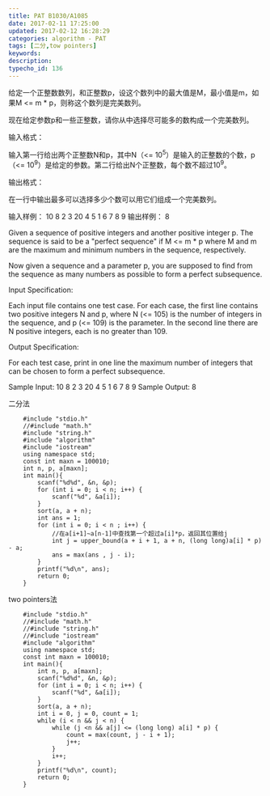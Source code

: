 ```yaml
---
title: PAT B1030/A1085
date: 2017-02-11 17:25:00
updated: 2017-02-12 16:28:29
categories: algorithm - PAT
tags: [二分,tow pointers]
keywords:
description:
typecho_id: 136
---
```


给定一个正整数数列，和正整数p，设这个数列中的最大值是M，最小值是m，如果M <= m * p，则称这个数列是完美数列。

现在给定参数p和一些正整数，请你从中选择尽可能多的数构成一个完美数列。

输入格式：

输入第一行给出两个正整数N和p，其中N（<= 10<sup>5</sup>）是输入的正整数的个数，p（<= 10<sup>9</sup>）是给定的参数。第二行给出N个正整数，每个数不超过10<sup>9</sup>。

输出格式：

在一行中输出最多可以选择多少个数可以用它们组成一个完美数列。

输入样例：
10 8
2 3 20 4 5 1 6 7 8 9
输出样例：
8

Given a sequence of positive integers and another positive integer p. The sequence is said to be a "perfect sequence" if M <= m * p where M and m are the maximum and minimum numbers in the sequence, respectively.

Now given a sequence and a parameter p, you are supposed to find from the sequence as many numbers as possible to form a perfect subsequence.

Input Specification:

Each input file contains one test case. For each case, the first line contains two positive integers N and p, where N (<= 105) is the number of integers in the sequence, and p (<= 109) is the parameter. In the second line there are N positive integers, each is no greater than 109.

Output Specification:

For each test case, print in one line the maximum number of integers that can be chosen to form a perfect subsequence.

Sample Input:
10 8
2 3 20 4 5 1 6 7 8 9
Sample Output:
8

二分法
```
    #include "stdio.h"
    //#include "math.h"
    #include "string.h"
    #include "algorithm"
    #include "iostream"
    using namespace std;
    const int maxn = 100010;
    int n, p, a[maxn];
    int main(){
        scanf("%d%d", &n, &p);
        for (int i = 0; i < n; i++) {
            scanf("%d", &a[i]);
        }
        sort(a, a + n);
        int ans = 1;
        for (int i = 0; i < n ; i++) {
            //在a[i+1]~a[n-1]中查找第一个超过a[i]*p，返回其位置给j
            int j = upper_bound(a + i + 1, a + n, (long long)a[i] * p) - a;
            ans = max(ans , j - i);
        }
        printf("%d\n", ans);
        return 0;
    }
```
two pointers法
```
    #include "stdio.h"
    //#include "math.h"
    //#include "string.h"
    //#include "iostream"
    #include "algorithm"
    using namespace std;
    const int maxn = 100010;
    int main(){
        int n, p, a[maxn];
        scanf("%d%d", &n, &p);
        for (int i = 0; i < n; i++) {
            scanf("%d", &a[i]);
        }
        sort(a, a + n);
        int i = 0, j = 0, count = 1;
        while (i < n && j < n) {
            while (j <n && a[j] <= (long long) a[i] * p) {
                count = max(count, j - i + 1);
                j++;
            }
            i++;
        }
        printf("%d\n", count);
        return 0;
    }
```